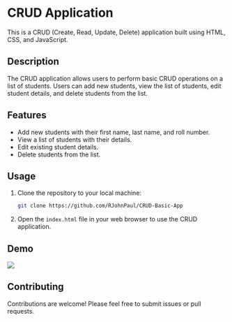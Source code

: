 # CRUD Application

This is a CRUD (Create, Read, Update, Delete) application built using HTML, CSS, and JavaScript.

## Description

The CRUD application allows users to perform basic CRUD operations on a list of students. Users can add new students, view the list of students, edit student details, and delete students from the list.

## Features

- Add new students with their first name, last name, and roll number.
- View a list of students with their details.
- Edit existing student details.
- Delete students from the list.

## Usage

1. Clone the repository to your local machine:

   ```bash
   git clone https://github.com/RJohnPaul/CRUD-Basic-App
   ```

2. Open the `index.html` file in your web browser to use the CRUD application.

## Demo

 ![](https://github.com/Your_Repository_Name/Your_GIF_Name.gif)

## Contributing

Contributions are welcome! Please feel free to submit issues or pull requests.
